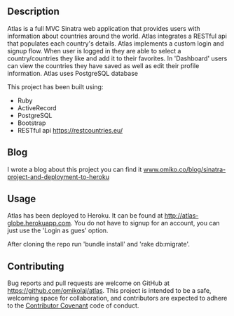 ## Description

Atlas is a full MVC Sinatra web application that provides users with information about countries around the world. Atlas integrates a RESTful api that populates each country's details. Atlas implements a custom login and signup flow. When user is logged in they are able to select a country/countries they like and add it to their favorites. In 'Dashboard' users can view the countries they have saved as well as edit their profile information. Atlas uses PostgreSQL database

This project has been built using:
- Ruby
- ActiveRecord
- PostgreSQL
- Bootstrap
- RESTful api https://restcountries.eu/

## Blog

I wrote a blog about this project you can find it www.omiko.co/blog/sinatra-project-and-deployment-to-heroku

## Usage

Atlas has been deployed to Heroku. It can be found at http://atlas-globe.herokuapp.com. You do not have to signup for an account, you can just use the 'Login as gues' option.

After cloning the repo run 'bundle install' and 'rake db:migrate'. 

## Contributing

Bug reports and pull requests are welcome on GitHub at https://github.com/omikolaj/atlas. This project is intended to be a safe, welcoming space for collaboration, and contributors are expected to adhere to the [Contributor Covenant](http://contributor-covenant.org) code of conduct.


